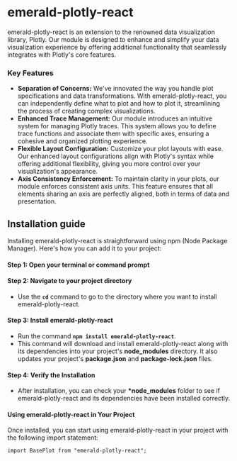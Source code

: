 # emerald-plotly-react

emerald-plotly-react is an extension to the renowned data visualization library, Plotly. Our module is designed to enhance and simplify your data visualization experience by offering additional functionality that seamlessly integrates with Plotly's core features.

### Key Features

- **Separation of Concerns:** We've innovated the way you handle plot specifications and data transformations. With emerald-plotly-react, you can independently define what to plot and how to plot it, streamlining the process of creating complex visualizations.
- **Enhanced Trace Management:** Our module introduces an intuitive system for managing Plotly traces. This system allows you to define trace functions and associate them with specific axes, ensuring a cohesive and organized plotting experience.
- **Flexible Layout Configuration:** Customize your plot layouts with ease. Our enhanced layout configurations align with Plotly's syntax while offering additional flexibility, giving you more control over your visualization's appearance.
- **Axis Consistency Enforcement:** To maintain clarity in your plots, our module enforces consistent axis units. This feature ensures that all elements sharing an axis are perfectly aligned, both in terms of data and presentation.

## Installation guide

Installing emerald-plotly-react is straightforward using npm (Node Package Manager). Here's how you can add it to your project:

#### Step 1: Open your terminal or command prompt

#### Step 2: Navigate to your project directory

- Use the **`cd`** command to go to the directory where you want to install emerald-plotly-react.

#### Step 3: Install emerald-plotly-react

- Run the command **`npm install emerald-plotly-react`**.
- This command will download and install emerald-plotly-react along with its dependencies into your project's **node_modules** directory. It also updates your project's **package.json** and **package-lock.json** files.

#### Step 4: Verify the Installation

- After installation, you can check your **\*node_modules** folder to see if emerald-plotly-react and its dependencies have been installed correctly.

#### Using emerald-plotly-react in Your Project

Once installed, you can start using emerald-plotly-react in your project with the following import statement:

```
import BasePlot from "emerald-plotly-react";

```
